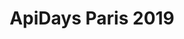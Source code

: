 ---
title: ApiDays Paris 2019
description: "The World's Leading API Conference Series. Created in 2012 in Paris, APIdays has organized 33 events in 11 countries, gathering over 10,000 attendees and +1,200 speakers. In this talk I will be building a serverless geolocation search API using AWS AppSync and GraphQL."
href: https://www.apidays.co/paris
avatar: ./apidays.png
attendantIds:
  - gerard-sans
country: France
city: Paris
---